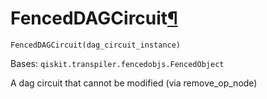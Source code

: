# FencedDAGCircuit[¶](#fenceddagcircuit "Permalink to this headline")

<span id="undefined" />

`FencedDAGCircuit(dag_circuit_instance)`

Bases: `qiskit.transpiler.fencedobjs.FencedObject`

A dag circuit that cannot be modified (via remove\_op\_node)
